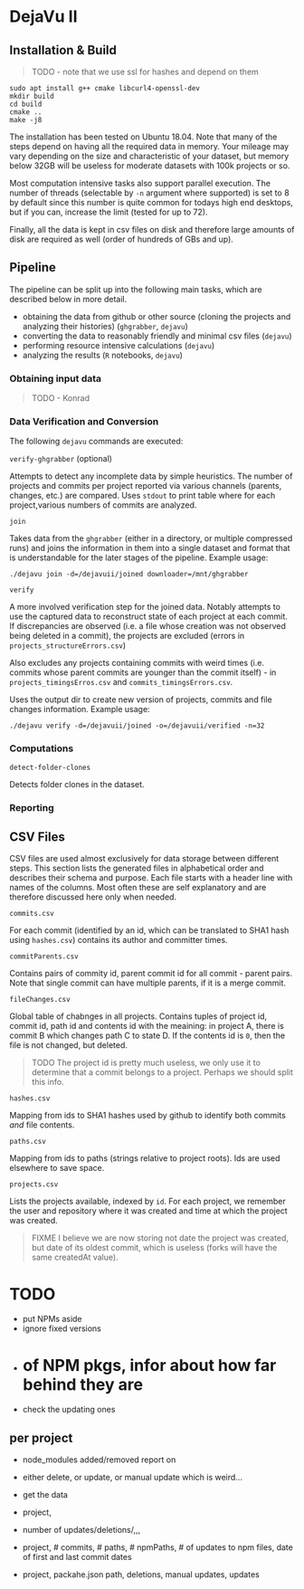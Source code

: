 # DejaVu II

## Installation & Build

> TODO - note that we use ssl for hashes and depend on them

    sudo apt install g++ cmake libcurl4-openssl-dev
    mkdir build
    cd build
    cmake ..
    make -j8

The installation has been tested on Ubuntu 18.04. Note that many of the steps depend on having all the required data in memory. Your mileage may vary depending on the size and characteristic of your dataset, but memory below 32GB will be useless for moderate datasets with 100k projects or so. 

Most computation intensive tasks also support parallel execution. The number of threads (selectable by `-n` argument where supported) is set to 8 by default since this number is quite common for todays high end desktops, but if you can, increase the limit (tested for up to 72).

Finally, all the data is kept in csv files on disk and therefore large amounts of disk are required as well (order of hundreds of GBs and up).

## Pipeline

The pipeline can be split up into the following main tasks, which are described below in more detail.

- obtaining the data from github or other source (cloning the projects and analyzing their histories) (`ghgrabber`, `dejavu`)
- converting the data to reasonably friendly and minimal csv files (`dejavu`)
- performing resource intensive calculations (`dejavu`)
- analyzing the results (`R` notebooks, `dejavu`)

### Obtaining input data

> TODO - Konrad

### Data Verification and Conversion

The following `dejavu` commands are executed:

`verify-ghgrabber` (optional)

Attempts to detect any incomplete data by simple heuristics. The number of projects and commits per project reported via various channels (parents, changes, etc.) are compared. Uses `stdout` to print table where for each project,various numbers of commits are analyzed.

`join`

Takes data from the `ghgrabber` (either in a directory, or multiple compressed runs) and joins the information in them into a single dataset and format that is understandable for the later stages of the pipeline. Example usage:

    ./dejavu join -d=/dejavuii/joined downloader=/mnt/ghgrabber

`verify`

A more involved verification step for the joined data. Notably attempts to use the captured data to reconstruct state of each project at each commit. If discrepancies are observed (i.e. a file whose creation was not observed being deleted in a commit), the projects are excluded (errors in `projects_structureErrors.csv`)

Also excludes any projects containing commits with weird times (i.e. commits whose parent commits are younger than the commit itself) - in `projects_timingsErros.csv` and `commits_timingsErrors.csv`.

Uses the output dir to create new version of projects, commits and file changes information. Example usage:

    ./dejavu verify -d=/dejavuii/joined -o=/dejavuii/verified -n=32

### Computations

`detect-folder-clones`

Detects folder clones in the dataset. 

### Reporting



## CSV Files

CSV files are used almost exclusively for data storage between different steps. This section lists the generated files in alphabetical order and describes their schema and purpose. Each file starts with a header line with names of the columns. Most often these are self explanatory and are therefore discussed here only when needed.

`commits.csv`

For each commit (identified by an id, which can be translated to SHA1 hash using `hashes.csv`) contains its author and committer times. 

`commitParents.csv`

Contains pairs of commity id, parent commit id for all commit - parent pairs. Note that single commit can have multiple parents, if it is a merge commit. 

`fileChanges.csv`

Global table of chabnges in all projects. Contains tuples of project id, commit id, path id and contents id with the meaining: in project A, there is commit B which changes path C to state D. If the contents id is `0`, then the file is not changed, but deleted.

> TODO The project id is pretty much useless, we only use it to determine that a commit belongs to a project. Perhaps we should split this info. 

`hashes.csv`

Mapping from ids to SHA1 hashes used by github to identify both commits *and* file contents.

`paths.csv`

Mapping from ids to paths (strings relative to project roots). Ids are used elsewhere to save space. 

`projects.csv`

Lists the projects available, indexed by `id`. For each project, we remember the user and repository where it was created and time at which the project was created.

> FIXME I believe we are now storing not date the project was created, but date of its oldest commit, which is useless (forks will have the same createdAt value).

# TODO

- put NPMs aside
- ignore fixed versions
- # of NPM pkgs, infor about how far behind they are
- check the updating ones

## per project

- node_modules added/removed report on
- either delete, or update, or manual update which is weird...

- get the data

- project,
- number of updates/deletions/,,,


- project, # commits, # paths, # npmPaths, # of updates to npm files, date of first and last commit dates


- project, packahe.json path, deletions, manual updates, updates




